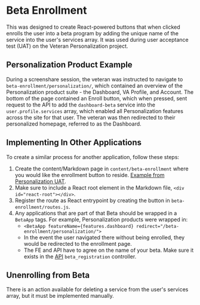 # Beta Enrollment

This was designed to create React-powered buttons that when clicked enrolls the user into a beta program by adding the unique name of the service into the user's services array. It was used during user acceptance test (UAT) on the Veteran Personalization project.

## Personalization Product Example
During a screenshare session, the veteran was instructed to navigate to `beta-enrollment/personalization/`, which contained an overview of the Personalization product suite - the Dashboard, VA Profile, and Account. The bottom of the page contained an Enroll button, which when pressed, sent request to the API to add the `dashboard-beta` service into the `user.profile.services` array, which enabled all Personalization features across the site for that user. The veteran was then redirected to their personalized homepage, referred to as the Dashboard.

## Implementing In Other Applications
To create a similar process for another application, follow these steps:

1. Create the content/Markdown page in `content/beta-enrollment` where you would like the enrollment button to reside. [Example from Personalization UAT](https://github.com/department-of-veterans-affairs/vets-website/blob/b2baab7e9ad26c7d464c417366f9241a3bbab660/content/pages/beta-enrollment/personalization.md).
2. Make sure to include a React root element in the Markdown file, `<div id="react-root"></div>`.
3. Register the route as React entrypoint by creating the button in `beta-enrollment/routes.js`.
4. Any applications that are part of that Beta should be wrapped in a `BetaApp` tags. For example, Personalization products were wrapped in:
    - `<BetaApp featureName={features.dashboard} redirect="/beta-enrollment/personalization/">`
    - In the event the user navigated there without being enrolled, they would be redirected to the enrollment page.
    - The FE and API have to agree on the name of your beta. Make sure it exists in the [API](https://github.com/department-of-veterans-affairs/vets-api/blob/cb0b37ec83fd5c46e7d8c918bae35027e8541696/config/routes.rb#L243) `beta_registration` controller.

## Unenrolling from Beta
There is an action available for deleting a service from the user's services array, but it must be implemented manually.
